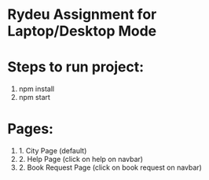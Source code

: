 # Rydeu Assignment for Laptop/Desktop Mode

<h1>Steps to run project:</h1>
<ol>
<li>npm install</li>
<li>npm start</li>
</ol>

<h1>Pages:</h1>
<ol>
<li>1. City Page (default)</li>
<li>2. Help Page (click on help on navbar)</li>
<li>2. Book Request Page (click on book request on navbar)</li>
</ol>
